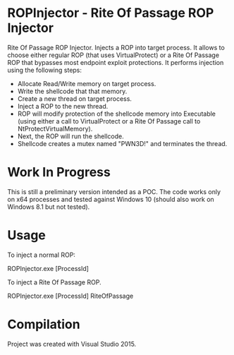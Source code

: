# ROPInjector - Rite Of Passage ROP Injector
Rite Of Passage ROP Injector. Injects a ROP into target process. It allows to choose either regular ROP (that uses VirtualProtect) or a Rite Of Passage ROP that bypasses most endpoint exploit protections. It performs injection using the following steps:
* Allocate Read/Write memory on target process.
* Write the shellcode that that memory.
* Create a new thread on target process.
* Inject a ROP to the new thread.
* ROP will modify protection of the shellcode memory into Executable (using either a call to VirtualProtect or a Rite Of Passage call to NtProtectVirtualMemory).
* Next, the ROP will run the shellcode.
* Shellcode creates a mutex named "PWN3D!" and terminates the thread.

# Work In Progress
This is still a preliminary version intended as a POC. The code works only on x64 processes and tested against Windows 10 (should also work on Windows 8.1 but not tested).

# Usage
To inject a normal ROP:

ROPInjector.exe [ProcessId]

To inject a Rite Of Passage ROP.

ROPInjector.exe [ProcessId] RiteOfPassage

# Compilation
Project was created with Visual Studio 2015.
